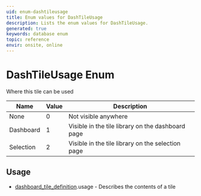 ```yaml
---
uid: enum-dashtileusage
title: Enum values for DashTileUsage
description: Lists the enum values for DashTileUsage.
generated: true
keywords: database enum
topic: reference
envir: onsite, online
---
```


# DashTileUsage Enum

Where this tile can be used

| Name | Value | Description |
|------|-------|-------------|
|None|0|Not visible anywhere|
|Dashboard|1|Visible in the tile library on the dashboard page|
|Selection|2|Visible in the tile library on the selection page|

## Usage

* [dashboard_tile_definition](../dashboard-tile-definition.md).usage - Describes the contents of a tile
